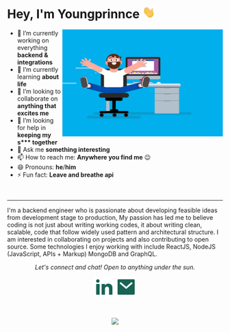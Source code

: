 # Hey,  I'm Youngprinnce <img src="https://raw.githubusercontent.com/youngprinnce/youngprinnce/master/assets/gifs/Hi.gif" width="30px">

<img align="right" height="250" width="375" alt="GIF" src="https://raw.githubusercontent.com/youngprinnce/youngprinnce/master/assets/gifs/coder.gif" />

- 🔭 I’m currently working on everything **backend & integrations**
- 🌱 I’m currently learning **about life**
- 👯 I’m looking to collaborate on **anything that excites me**
- 🤔 I’m looking for help in **keeping my s\*\*\* together**
- 💬 Ask me **something interesting**
- 📫 How to reach me: **Anywhere you find me** 😉
- 😄 Pronouns: **he**/**him**
- ⚡ Fun fact: **Leave and breathe api**

<br>

---

I'm a backend engineer who is passionate about developing feasible ideas from development stage to production, My passion has led me to believe coding is not just about writing working codes, it about writing clean, scalable, code that follow widely used pattern and architectural structure. I am interested in collaborating on projects and also contributing to open source. Some technologies I enjoy working with include ReactJS, NodeJS (JavaScript, APIs + Markup) MongoDB and GraphQL.

<p align="center">
  <i>Let's connect and chat! Open to anything under the sun.</i>

  <p align="center">
    <!-- <a href="https://twitter.com/debdutgoswami" alt="Twitter"><img src="https://raw.githubusercontent.com/debdutgoswami/debdutgoswami/master/assets/svg/twitter.svg"></a> -->
    <a href="https://www.linkedin.com/in/ajiboye-adedotun/" alt="Linkedin"><img src="https://raw.githubusercontent.com/youngprinnce/youngprinnce/master/assets/svg/linkedin.svg"></a>
    <a href="mailto:ajiboyeadedotun16@gmail.com" alt="Email me"><img src="https://raw.githubusercontent.com/youngprinnce/youngprinnce/master/assets/svg/mail.svg"></a>
    <!-- <a href="#" alt="My Portfolio"><img src="assets/svg/external.svg" /></a> -->
  </p>
  <br>
  <p align="center">
    <img src="https://komarev.com/ghpvc/?username=youngprinnce&label=PROFILE+VIEWS" />
  </p>
</p>
